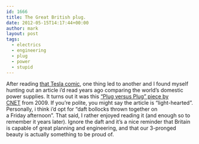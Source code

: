 ```yaml
---
id: 1666
title: The Great British plug.
date: 2012-05-15T14:17:44+00:00
author: mark
layout: post
tags:
  - electrics
  - engineering
  - plug
  - power
  - stupid
---
```

After reading [that Tesla comic](http://www.sallonoroff.co.uk/blog/2012/05/the-greatest-geek-who-ever-lived/), one thing led to another and I found myself hunting out an article i&#8217;d read years ago comparing the world&#8217;s domestic power supplies. It turns out it was this [&#8220;Plug versus Plug&#8221; piece by CNET](http://crave.cnet.co.uk/gadgets/plug-versus-plug-49303764/) from 2009. If you&#8217;re polite, you might say the article is &#8220;light-hearted&#8221;. Personally, i think i&#8217;d opt for &#8220;daft bollocks thrown together on a Friday afternoon&#8221;. That said, I rather enjoyed reading it (and enough so to remember it years later). Ignore the daft and it&#8217;s a nice reminder that Britain is capable of great planning and engineering, and that our 3-pronged beauty is actually something to be proud of.